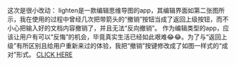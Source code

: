 这次是很小改动：
lighten是一款编辑思维导图的app，其编辑界面如第二张图所示，我在使用的过程中曾经几次把带箭头的“撤销”按钮当成了返回上级按钮，而不小心把输入好的文档内容撤销了，并且无法“反向撤销”。
作为编辑类型的app，应该让用户有可以“反悔”的机会，毕竟真实生活已经如此艰难😂😂。为了与“返回上级”有所区别且给用户重新来过的体验，我把“撤销”按键修改成了如图一样式的“成对”形式。
[CLICK HERE](http://amandasning.lofter.com/post/1cb6bd20_e88ee07)
